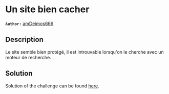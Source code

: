 # Un site bien cacher

**`Author:`** [amDeimos666](https://github.com/amDeimos666)

## Description

Le site semble bien protégé, il est introuvable lorsqu'on le cherche avec un moteur de recherche.

## Solution

Solution of the challenge can be found [here](solution/README.md).
